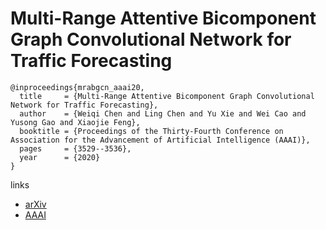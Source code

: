 # Multi-Range Attentive Bicomponent Graph Convolutional Network for Traffic Forecasting


```
@inproceedings{mrabgcn_aaai20,
  title     = {Multi-Range Attentive Bicomponent Graph Convolutional Network for Traffic Forecasting},
  author    = {Weiqi Chen and Ling Chen and Yu Xie and Wei Cao and Yusong Gao and Xiaojie Feng},
  booktitle = {Proceedings of the Thirty-Fourth Conference on Association for the Advancement of Artificial Intelligence (AAAI)},
  pages	    = {3529--3536},
  year      = {2020}
}
```

links
- [arXiv](https://arxiv.org/abs/1911.12093)
- [AAAI](https://aaai.org/ojs/index.php/AAAI/article/view/5758)